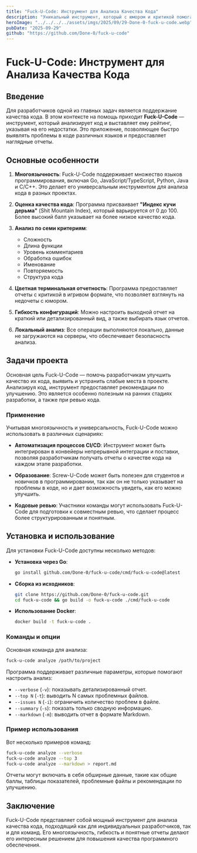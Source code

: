 ```yaml
---
title: "Fuck-U-Code: Инструмент для Анализа Качества Кода"
description: "Уникальный инструмент, который с юмором и критикой помогает выявить слабые места в вашем коде, поддерживает множество языков и предоставляет детальные отчеты."
heroImage: "../../../../assets/imgs/2025/09/29-Done-0-fuck-u-code.webp"
pubDate: "2025-09-29"
github: "https://github.com/Done-0/fuck-u-code"
---
```


# Fuck-U-Code: Инструмент для Анализа Качества Кода

## Введение

Для разработчиков одной из главных задач является поддержание качества кода. В этом контексте на помощь приходит **Fuck-U-Code** — инструмент, который анализирует код и выставляет ему рейтинг, указывая на его недостатки. Это приложение, позволяющее быстро выявлять проблемы в коде различных языков и предоставляет наглядные отчеты.

## Основные особенности

1. **Многоязычность**:
   Fuck-U-Code поддерживает множество языков программирования, включая Go, JavaScript/TypeScript, Python, Java и C/C++. Это делает его универсальным инструментом для анализа кода в разных проектах.

2. **Оценка качества кода**:
   Программа присваивает **"Индекс кучи дерьма"** (Shit Mountain Index), который варьируется от 0 до 100. Более высокий балл указывает на более низкое качество кода.

3. **Анализ по семи критериям**:
   - Сложность
   - Длина функции
   - Уровень комментариев
   - Обработка ошибок
   - Именование
   - Повторяемость
   - Структура кода

4. **Цветная терминальная отчетность**:
   Программа предоставляет отчеты с критикой в игривом формате, что позволяет взглянуть на недочеты с юмором.

5. **Гибкость конфигураций**:
   Можно настроить выходной отчет на краткий или детализированный вид, а также выбирать язык отчетов.

6. **Локальный анализ**:
   Все операции выполняются локально, данные не загружаются на серверы, что обеспечивает безопасность анализа.

## Задачи проекта

Основная цель Fuck-U-Code — помочь разработчикам улучшить качество их кода, выявить и устранить слабые места в проекте. Анализируя код, инструмент предоставляет рекомендации по улучшению. Это является особенно полезным на ранних стадиях разработки, а также при ревью кода.

### Применение

Учитывая многоязычность и универсальность, Fuck-U-Code можно использовать в различных сценариях:

- **Автоматизация процессов CI/CD**: Инструмент может быть интегрирован в конвейеры непрерывной интеграции и поставки, позволяя разработчикам получать отчеты о качестве кода на каждом этапе разработки.

- **Образование**: Screw-U-Code может быть полезен для студентов и новичков в программировании, так как он не только указывает на проблемы в коде, но и дает возможность увидеть, как его можно улучшить.

- **Кодовые ревью**: Участники команды могут использовать Fuck-U-Code для подготовки к совместным ревью, что сделает процесс более структурированным и понятным.

## Установка и использование

Для установки Fuck-U-Code доступны несколько методов:

- **Установка через Go**: 
  ```bash
  go install github.com/Done-0/fuck-u-code/cmd/fuck-u-code@latest
  ```

- **Сборка из исходников**: 
  ```bash
  git clone https://github.com/Done-0/fuck-u-code.git
  cd fuck-u-code && go build -o fuck-u-code ./cmd/fuck-u-code
  ```

- **Использование Docker**: 
  ```bash
  docker build -t fuck-u-code .
  ```

### Команды и опции

Основная команда для анализа:
```bash
fuck-u-code analyze /path/to/project
```

Программа поддерживает различные параметры, которые помогают настроить анализ:

- `--verbose` (`-v`): показывать детализированный отчет.
- `--top N` (`-t`): выводить N самых проблемных файлов.
- `--issues N` (`-i`): ограничить количество проблем в файле.
- `--summary` (`-s`): показать только сводную информацию.
- `--markdown` (`-m`): выводить отчет в формате Markdown.

### Пример использования

Вот несколько примеров команд:
```bash
fuck-u-code analyze --verbose
fuck-u-code analyze --top 3
fuck-u-code analyze --markdown > report.md
```

Отчеты могут включать в себя обширные данные, такие как общие баллы, таблицы показателей, проблемные файлы и рекомендации по улучшению.

## Заключение

Fuck-U-Code представляет собой мощный инструмент для анализа качества кода, подходящий как для индивидуальных разработчиков, так и для команд. Его многоязычность, гибкость и понятные отчеты делают его интересным решением для повышения качества программного обеспечения.
